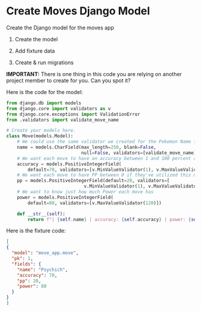# Create Moves Django Model

Create the Django model for the moves app

1. Create the model

2. Add fixture data

3. Create & run migrations

**IMPORTANT:** There is one thing in this code you are relying on another project member to create for you. Can you spot it?

Here is the code for the model:

```python
from django.db import models
from django.core import validators as v
from django.core.exceptions import ValidationError
from .validators import validate_move_name

# Create your models here.
class Move(models.Model):
    # We could use the same validator we created for the Pokemon Name for our Moves Name
    name = models.CharField(max_length=250, blank=False,
                            null=False, validators=[validate_move_name])
    # We want each move to have an accuracy between 1 and 100 percent and we will give it a default of 70%
    accuracy = models.PositiveIntegerField(
        default=70, validators=[v.MinValueValidator(1), v.MaxValueValidator(100)])
    # We want each move to have PP between 0 if they've utilized this move too much and 30 depending on it's max capability
    pp = models.PositiveIntegerField(default=20, validators=[
                             v.MinValueValidator(1), v.MaxValueValidator(30)])
    # We want to know just how much Power each move has
    power = models.PositiveIntegerField(
        default=80, validators=[v.MaxValueValidator(120)])

    def __str__(self):
        return f"| {self.name} | accuracy: {self.accuracy} | power: {self.power} | current_pp: {self.pp}/20|"
```

Here is the fixture code:

```json
[
{
  "model": "move_app.move",
  "pk": 1,
  "fields": {
    "name": "Psychich",
    "accuracy": 70,
    "pp": 20,
    "power": 80
  }
}
]
```
